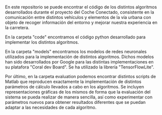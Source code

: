 En este repositorio se puede encontrar el código de los distintos algoritmos desarrollados durante el proyecto del Coche Conectado, consistente en la comunicación entre distintos vehículos y elementos de la vía urbana con objeto de recoger información del entorno y mejorar nuestra experiencia en la carretera.

En la carpeta "code" encontramos el código python desarrollado para implementar los distintos algoritmos.

En la carpeta "models" encontramos los modelos de redes neuronales utilizados para la implementación de distintos algoritmos. Dichos modelos han sido desarrollados por Google para las distintas implementaciones en su platafora "Coral dev Board". Se ha utilizado la librería "TensorFlowLite".

Por último, en la carpeta evaluation podemos encontrar distintos scripts de Matlab que reproducen exactamente la implementación de distintos parámetros de cálculo llevados a cabo en los algoritmos. Se incluyen representaciones gráficas de los mismos de forma que la evaluación del sistema se pueda realizar de manera sencilla, así como experimentar con parámetros nuevos para obtener resultados diferentes que se puedan adaptar a las necesidades de cada algoritmo.
